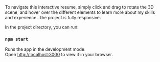 To navigate this interactive resume, simply click and drag to rotate the 3D scene, and hover over the different elements to learn more about my skills and experience. The project is fully responsive.

In the project directory, you can run:

### `npm start`

Runs the app in the development mode.\
Open [http://localhost:3000](http://localhost:3000) to view it in your browser.
